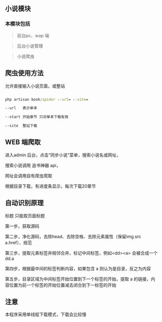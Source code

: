 ## 小说模块

### 本模块包括

> 前台pc、wap 端

> 后台小说管理

> 小说爬虫

## 爬虫使用方法

允许直接输入小说页面，或整站

```cmd

php artisan book/spider --url= --site=

--url   表示单本

--start 开始章节 只对单本下载有效

--site  整站下载

```

## WEB 端爬取

进入admin 后台，点击“同步小说”菜单，搜索小说名或网址，

搜索小说调用 追书神器 api，

网址会调用自有爬虫爬取

根据目录下载，有进度条显示，每次下载20章节


## 自动识别原理

标题 只能取页面标题

第一步，获取源码

第二步，净化源码，去除head、去除空格、去除元素属性（保留img.src a.href）、规范<br>

第三步，提取元素标签并相邻合并，标记中间标签，例如\<dd>\<a> 会被合成一个 dd.a

第四步，根据最中间的标签判断内容，如果包含 a 则认为是目录，反之为内容

第五步，目录区域为中间标签开始位置到下一个标签的开始，提取 a 的链接，内容位置为前一个标签的开始位置减去闭合到下一标签的开始


## 注意

本程序采用单线程下载模式，下载会比较慢